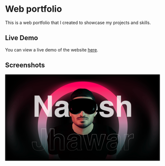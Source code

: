 # Web portfolio

This is a web portfolio that I created to showcase my projects and skills.

## Live Demo

You can view a live demo of the website [here](https://nareshjhawar.in).

## Screenshots

![Screenshot 1](/assets/preview.png)
